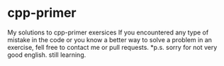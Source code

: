 # cpp-primer
My solutions to cpp-primer exersices
If you encountered any type of mistake in the code or 
you know a better way to solve a problem in an exercise,
fell free to contact me or pull requests.
*p.s. sorry for not very good english. still learning.
